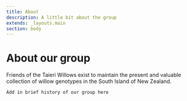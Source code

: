 ```yaml
---
title: About
description: A little bit about the group
extends: _layouts.main
section: body
---
```

# About our group

Friends of the Taieri Willows exist to maintain the present and valuable collection of willow genotypes in the South Island of New Zealand.

`Add in brief history of our group here`